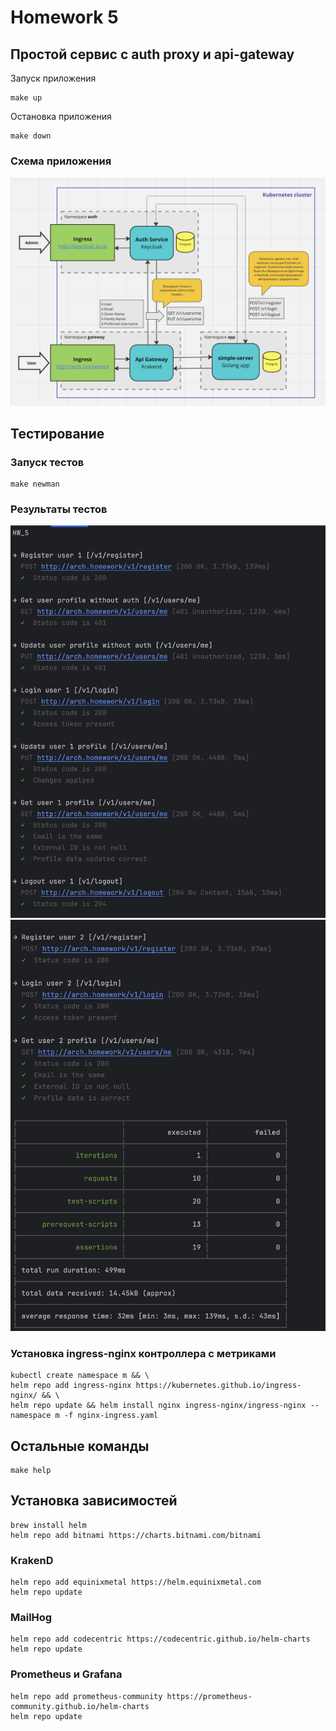 # Homework 5
## Простой сервис с auth proxy и api-gateway


Запуск приложения

    make up

Остановка приложения
    
    make down


### Схема приложения

![Schema](./screenshots/app_scheme.jpg?raw=true "App Scheme")


## Тестирование

### Запуск тестов

    make newman

### Результаты тестов


![Tests](./newman/newman_1.jpg?raw=true "Tests")
![Tests](./newman/newman_2.jpg?raw=true "Tests")





### Установка ingress-nginx контроллера с метриками

    kubectl create namespace m && \
    helm repo add ingress-nginx https://kubernetes.github.io/ingress-nginx/ && \
    helm repo update && helm install nginx ingress-nginx/ingress-nginx --namespace m -f nginx-ingress.yaml



## Остальные команды

    make help

## Установка зависимостей

    brew install helm
    helm repo add bitnami https://charts.bitnami.com/bitnami

### KrakenD

    helm repo add equinixmetal https://helm.equinixmetal.com
    helm repo update

### MailHog

    helm repo add codecentric https://codecentric.github.io/helm-charts
    helm repo update

### Prometheus и Grafana

    helm repo add prometheus-community https://prometheus-community.github.io/helm-charts
    helm repo update
